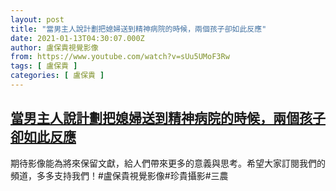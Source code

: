 ```yaml
---
layout: post
title: "當男主人說計劃把媳婦送到精神病院的時候，兩個孩子卻如此反應"
date: 2021-01-13T04:30:07.000Z
author: 盧保貴視覺影像
from: https://www.youtube.com/watch?v=sUu5UMoF3Rw
tags: [ 盧保貴 ]
categories: [ 盧保貴 ]
---
```

<!--1610512207000-->
[當男主人說計劃把媳婦送到精神病院的時候，兩個孩子卻如此反應](https://www.youtube.com/watch?v=sUu5UMoF3Rw)
------

<div>
期待影像能為將來保留文獻，給人們帶來更多的意義與思考。希望大家訂閱我們的頻道，多多支持我們！#盧保貴視覺影像#珍貴攝影#三農
</div>
